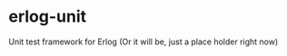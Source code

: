 erlog-unit
==========

Unit test framework for Erlog (Or it will be, just a place holder right now)

